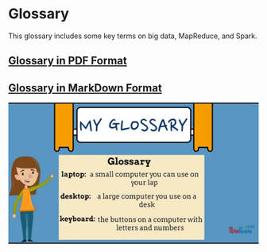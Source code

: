 # Glossary

This glossary includes some key terms on big data, MapReduce, and Spark.

## [Glossary in PDF Format](./glossary_of_big_data_and_mapreduce.pdf)

## [Glossary in MarkDown Format](./glossary_of_big_data_and_mapreduce.md)

![](./glossary.jpeg)



